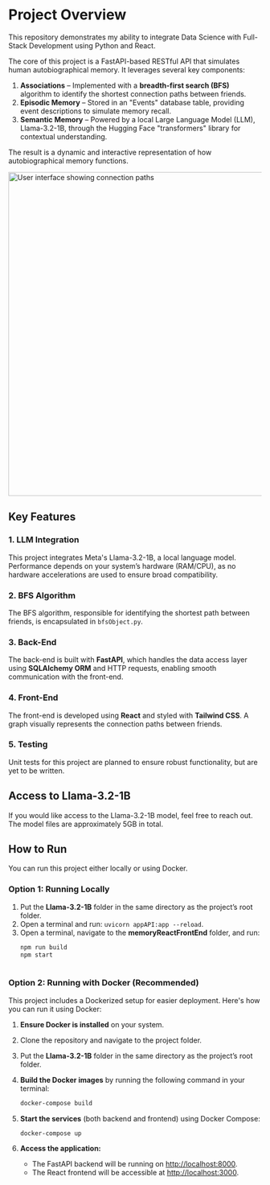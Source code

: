 # Project Overview

This repository demonstrates my ability to integrate Data Science with Full-Stack Development using Python and React.

The core of this project is a FastAPI-based RESTful API that simulates human autobiographical memory. It leverages several key components:

1. **Associations** – Implemented with a **breadth-first search (BFS)** algorithm to identify the shortest connection paths between friends.
2. **Episodic Memory** – Stored in an "Events" database table, providing event descriptions to simulate memory recall.
3. **Semantic Memory** – Powered by a local Large Language Model (LLM), Llama-3.2-1B, through the Hugging Face "transformers" library for contextual understanding.

The result is a dynamic and interactive representation of how autobiographical memory functions.

<img width="644" alt="User interface showing connection paths" src="https://github.com/user-attachments/assets/7550028d-b116-4aaa-98ae-3b15d5334b44">

## Key Features

### 1. **LLM Integration**  
   This project integrates Meta's Llama-3.2-1B, a local language model. Performance depends on your system’s hardware (RAM/CPU), as no hardware accelerations are used to ensure broad compatibility.

### 2. **BFS Algorithm**  
   The BFS algorithm, responsible for identifying the shortest path between friends, is encapsulated in `bfsObject.py`.

### 3. **Back-End**  
   The back-end is built with **FastAPI**, which handles the data access layer using **SQLAlchemy ORM** and HTTP requests, enabling smooth communication with the front-end.

### 4. **Front-End**  
   The front-end is developed using **React** and styled with **Tailwind CSS**. A graph visually represents the connection paths between friends.

### 5. **Testing**  
   Unit tests for this project are planned to ensure robust functionality, but are yet to be written.

## Access to Llama-3.2-1B

If you would like access to the Llama-3.2-1B model, feel free to reach out. The model files are approximately 5GB in total.

## How to Run

You can run this project either locally or using Docker.

### Option 1: Running Locally

1) Put the **Llama-3.2-1B** folder in the same directory as the project’s root folder.
2) Open a terminal and run: `uvicorn appAPI:app --reload`.
3) Open a terminal, navigate to the **memoryReactFrontEnd** folder, and run:
   ```bash
   npm run build
   npm start
  
### Option 2: Running with Docker (Recommended)

This project includes a Dockerized setup for easier deployment. Here's how you can run it using Docker:

1) **Ensure Docker is installed** on your system.

2) Clone the repository and navigate to the project folder.

3) Put the **Llama-3.2-1B** folder in the same directory as the project’s root folder.
   
4) **Build the Docker images** by running the following command in your terminal:
   ```bash
   docker-compose build

5) **Start the services** (both backend and frontend) using Docker Compose:
   ```bash
   docker-compose up

6) **Access the application:**
   - The FastAPI backend will be running on [http://localhost:8000](http://localhost:8000).
   - The React frontend will be accessible at [http://localhost:3000](http://localhost:3000).
